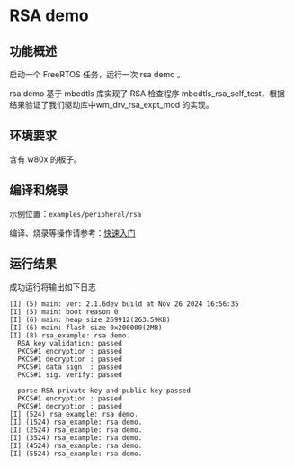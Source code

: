 # RSA demo

## 功能概述

启动一个 FreeRTOS 任务，运行一次 rsa demo 。

rsa demo 基于 mbedtls 库实现了 RSA 检查程序 mbedtls_rsa_self_test，根据结果验证了我们驱动库中wm_drv_rsa_expt_mod 的实现。

## 环境要求

含有 w80x 的板子。

## 编译和烧录

示例位置：`examples/peripheral/rsa`

编译、烧录等操作请参考：[快速入门](https://doc.winnermicro.net/w800/zh_CN/2.2-beta.2/get_started/index.html)

## 运行结果

成功运行将输出如下日志

```
[I] (5) main: ver: 2.1.6dev build at Nov 26 2024 16:56:35
[I] (5) main: boot reason 0
[I] (6) main: heap size 269912(263.59KB)
[I] (6) main: flash size 0x200000(2MB)
[I] (8) rsa_example: rsa demo.
  RSA key validation: passed
  PKCS#1 encryption : passed
  PKCS#1 decryption : passed
  PKCS#1 data sign  : passed
  PKCS#1 sig. verify: passed

  parse RSA private key and public key passed
  PKCS#1 encryption : passed
  PKCS#1 decryption : passed
[I] (524) rsa_example: rsa demo.
[I] (1524) rsa_example: rsa demo.
[I] (2524) rsa_example: rsa demo.
[I] (3524) rsa_example: rsa demo.
[I] (4524) rsa_example: rsa demo.
[I] (5524) rsa_example: rsa demo.
```